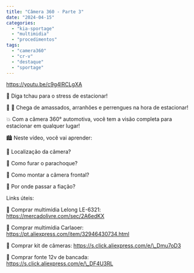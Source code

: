 ```yaml
---
title: "Câmera 360 - Parte 3"
date: "2024-04-15"
categories: 
  - "kia-sportage"
  - "multimidia"
  - "procedimentos"
tags: 
  - "camera360"
  - "cr-v"
  - "destaque"
  - "sportage"
---
```


<!--more-->

https://youtu.be/c9g4lRCLgXA

🚗 Diga tchau para o stress de estacionar!

👋 🚗 Chega de amassados, arranhões e perrengues na hora de estacionar!

💥 Com a câmera 360° automotiva, você tem a visão completa para estacionar em qualquer lugar!

🏙️ Neste vídeo, você vai aprender:

🧠 Localização da câmera?

🤩 Como furar o parachoque?

🤩 Como montar a câmera frontal?

🛒 Por onde passar a fiação?

Links úteis:

🛒 Comprar multimídia Lelong LE-6321: https://mercadolivre.com/sec/2A6edKX

🛒 Comprar multimídia Carlaoer: https://pt.aliexpress.com/item/32946430734.html

🛒 Comprar kit de câmeras: https://s.click.aliexpress.com/e/\_Dmu7oD3

🛒 Comprar fonte 12v de bancada: https://s.click.aliexpress.com/e/\_DF4U3RL

